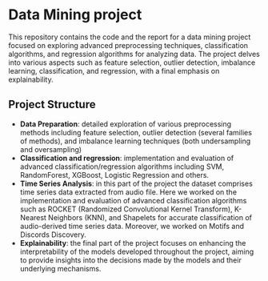 # Data Mining project
This repository contains the code and the report for a data mining project focused on exploring advanced preprocessing techniques, classification algorithms, and regression algorithms for analyzing data. The project delves into various aspects such as feature selection, outlier detection, imbalance learning, classification, and regression, with a final emphasis on explainability.

## Project Structure
- **Data Preparation**: detailed exploration of various preprocessing methods including feature selection, outlier detection (several families of methods), and imbalance learning techniques (both undersampling and oversampling) <br> 
- **Classification and regression**: implementation and evaluation of advanced classification/regression algorithms including SVM, RandomForest, XGBoost, Logistic Regression and others. <br>
- **Time Series Analysis**: in this part of the project the dataset comprises time series data extracted from audio file. Here we worked on the implementation and evaluation of advanced classification algorithms such as ROCKET (Randomized Convolutional Kernel Transform), K-Nearest Neighbors (KNN), and Shapelets for accurate classification of audio-derived time series data. Moreover, we worked on Motifs and Discords Discovery. <br>
- **Explainability**: the final part of the project focuses on enhancing the interpretability of the models developed throughout the project, aiming to provide insights into the decisions made by the models and their underlying mechanisms. <br>
